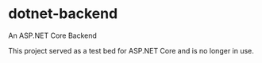 # dotnet-backend
An ASP.NET Core Backend

This project served as a test bed for ASP.NET Core and is no longer in use.
